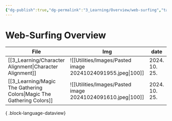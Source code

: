 ```yaml
---
{"dg-publish":true,"dg-permalink":"3_Learning/Overview/web-surfing","tags":["web-surfing","overview"],"permalink":"/3_Learning/Overview/web-surfing/","dgPassFrontmatter":true,"noteIcon":"1"}
---
```


# Web-Surfing Overview
| File                                                                     | Img                                                         | date          |
| ------------------------------------------------------------------------ | ----------------------------------------------------------- | ------------- |
| [[3_Learning/Character Alignment\|Character Alignment]]               | ![[Utilities/Images/Pasted image 20241024091955.jpeg\|100]] | 2024. 10. 25. |
| [[3_Learning/Magic The Gathering Colors\|Magic The Gathering Colors]] | ![[Utilities/Images/Pasted image 20241024091610.jpeg\|100]] | 2024. 10. 25. |

{ .block-language-dataview}
